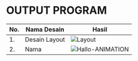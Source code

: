 # OUTPUT PROGRAM
| No. | Nama Desain | Hasil |
| - | - |  -  |
| 1.  | Desain Layout | ![Layout](https://user-images.githubusercontent.com/58089002/120362962-d63df600-c335-11eb-949b-26bbabae830e.png)  |
| 2.  | Nama  |  ![Hallo-ANIMATION](https://user-images.githubusercontent.com/58089002/120371956-c972cf80-c340-11eb-93d5-7efd346625ef.gif) |

